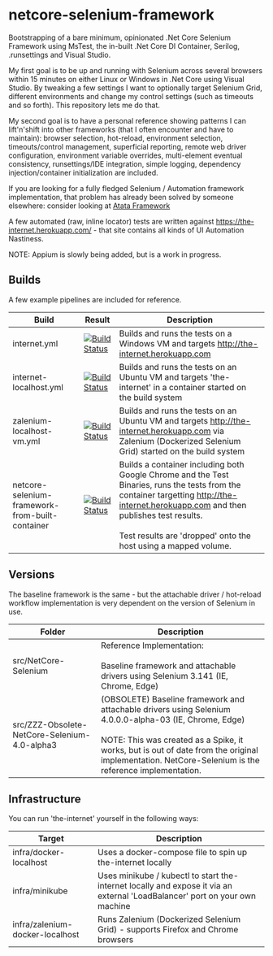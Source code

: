 # netcore-selenium-framework 
Bootstrapping of a bare minimum, opinionated .Net Core Selenium Framework using MsTest, the in-built .Net Core DI Container, Serilog, .runsettings and Visual Studio. 

My first goal is to be up and running with Selenium across several browsers within 15 minutes on either Linux or Windows in .Net Core using Visual Studio. By tweaking a few settings I want to optionally target Selenium Grid, different environments and change my control settings (such as timeouts and so forth). This repository lets me do that. 

My second goal is to have a personal reference showing patterns I can lift'n'shift into other frameworks (that I often encounter and have to maintain): browser selection, hot-reload, environment selection, timeouts/control management, superficial reporting, remote web driver configuration, environment variable overrides, multi-element eventual consistency, runsettings/IDE integration, simple logging, dependency injection/container initialization are included. 

If you are looking for a fully fledged Selenium / Automation framework implementation, that problem has already been solved by someone elsewhere: consider looking at [Atata Framework](https://github.com/atata-framework)

A few automated (raw, inline locator) tests are written against https://the-internet.herokuapp.com/ - that site contains all kinds of UI Automation Nastiness. 

NOTE: Appium is slowly being added, but is a work in progress. 

## Builds
A few example pipelines are included for reference. 

| Build | Result | Description |
| ----- | ------ | ----------- |
| internet.yml | [![Build Status](https://greyhamwoohoo.visualstudio.com/Public-Automation-Examples/_apis/build/status/netcore-selenium-framework-chrome-internet?branchName=master)](https://greyhamwoohoo.visualstudio.com/Public-Automation-Examples/_build/latest?definitionId=25&branchName=master) | Builds and runs the tests on a Windows VM and targets http://the-internet.herokuapp.com |
| internet-localhost.yml | [![Build Status](https://greyhamwoohoo.visualstudio.com/Public-Automation-Examples/_apis/build/status/netcore-selenium-framework-internet-localhost?branchName=master)](https://greyhamwoohoo.visualstudio.com/Public-Automation-Examples/_build/latest?definitionId=26&branchName=master) | Builds and runs the tests on an Ubuntu VM and targets 'the-internet' in a container started on the build system |
| zalenium-localhost-vm.yml | [![Build Status](https://greyhamwoohoo.visualstudio.com/Public-Automation-Examples/_apis/build/status/netcore-selenium-framework-zalenium-localhost-vm?branchName=master)](https://greyhamwoohoo.visualstudio.com/Public-Automation-Examples/_build/latest?definitionId=24&branchName=master) | Builds and runs the tests on an Ubuntu VM and targets http://the-internet.herokuapp.com via Zalenium (Dockerized Selenium Grid) started on the build system |
| netcore-selenium-framework-from-built-container | [![Build Status](https://greyhamwoohoo.visualstudio.com/Public-Automation-Examples/_apis/build/status/netcore-selenium-framework-from-built-container?branchName=master)](https://greyhamwoohoo.visualstudio.com/Public-Automation-Examples/_build/latest?definitionId=30&branchName=master) | Builds a container including both Google Chrome and the Test Binaries, runs the tests from the container targetting http://the-internet.herokuapp.com and then publishes test results.<br><br>Test results are 'dropped' onto the host using a mapped volume. | 

## Versions
The baseline framework is the same - but the attachable driver / hot-reload workflow implementation is very dependent on the version of Selenium in use. 

| Folder | Description | 
| ------ | ----------- |
| src/NetCore-Selenium | Reference Implementation: <br><br>Baseline framework and attachable drivers using Selenium 3.141  (IE, Chrome, Edge) |
| src/ZZZ-Obsolete-NetCore-Selenium-4.0-alpha3 | (OBSOLETE) Baseline framework and attachable drivers using Selenium 4.0.0.0-alpha-03  (IE, Chrome, Edge) <br><br>NOTE: This was created as a Spike, it works, but is out of date from the original implementation. NetCore-Selenium is the reference implementation. |

## Infrastructure
You can run 'the-internet' yourself in the following ways: 

| Target | Description |
| ------ | ----------- |
| infra/docker-localhost | Uses a docker-compose file to spin up the-internet locally |
| infra/minikube | Uses minikube / kubectl to start the-internet locally and expose it via an external 'LoadBalancer' port on your own machine |
| infra/zalenium-docker-localhost | Runs Zalenium (Dockerized Selenium Grid) - supports Firefox and Chrome browsers |
